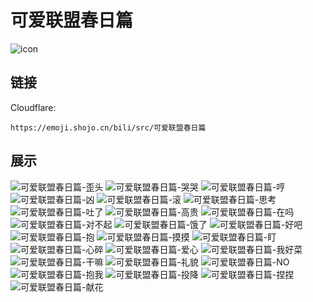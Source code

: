 # 可爱联盟春日篇
![icon](https://emoji.shojo.cn/bili/src/可爱联盟春日篇/icon.png)
## 链接
Cloudflare:
```
https://emoji.shojo.cn/bili/src/可爱联盟春日篇
```
## 展示
![可爱联盟春日篇-歪头](https://emoji.shojo.cn/bili/src/可爱联盟春日篇/可爱联盟春日篇-歪头.png)
![可爱联盟春日篇-哭哭](https://emoji.shojo.cn/bili/src/可爱联盟春日篇/可爱联盟春日篇-哭哭.png)
![可爱联盟春日篇-哼](https://emoji.shojo.cn/bili/src/可爱联盟春日篇/可爱联盟春日篇-哼.png)
![可爱联盟春日篇-凶](https://emoji.shojo.cn/bili/src/可爱联盟春日篇/可爱联盟春日篇-凶.png)
![可爱联盟春日篇-滚](https://emoji.shojo.cn/bili/src/可爱联盟春日篇/可爱联盟春日篇-滚.png)
![可爱联盟春日篇-思考](https://emoji.shojo.cn/bili/src/可爱联盟春日篇/可爱联盟春日篇-思考.png)
![可爱联盟春日篇-吐了](https://emoji.shojo.cn/bili/src/可爱联盟春日篇/可爱联盟春日篇-吐了.png)
![可爱联盟春日篇-高贵](https://emoji.shojo.cn/bili/src/可爱联盟春日篇/可爱联盟春日篇-高贵.png)
![可爱联盟春日篇-在吗](https://emoji.shojo.cn/bili/src/可爱联盟春日篇/可爱联盟春日篇-在吗.png)
![可爱联盟春日篇-对不起](https://emoji.shojo.cn/bili/src/可爱联盟春日篇/可爱联盟春日篇-对不起.png)
![可爱联盟春日篇-饿了](https://emoji.shojo.cn/bili/src/可爱联盟春日篇/可爱联盟春日篇-饿了.png)
![可爱联盟春日篇-好吧](https://emoji.shojo.cn/bili/src/可爱联盟春日篇/可爱联盟春日篇-好吧.png)
![可爱联盟春日篇-抱](https://emoji.shojo.cn/bili/src/可爱联盟春日篇/可爱联盟春日篇-抱.png)
![可爱联盟春日篇-摸摸](https://emoji.shojo.cn/bili/src/可爱联盟春日篇/可爱联盟春日篇-摸摸.png)
![可爱联盟春日篇-盯](https://emoji.shojo.cn/bili/src/可爱联盟春日篇/可爱联盟春日篇-盯.png)
![可爱联盟春日篇-心碎](https://emoji.shojo.cn/bili/src/可爱联盟春日篇/可爱联盟春日篇-心碎.png)
![可爱联盟春日篇-爱心](https://emoji.shojo.cn/bili/src/可爱联盟春日篇/可爱联盟春日篇-爱心.png)
![可爱联盟春日篇-我好菜](https://emoji.shojo.cn/bili/src/可爱联盟春日篇/可爱联盟春日篇-我好菜.png)
![可爱联盟春日篇-干嘛](https://emoji.shojo.cn/bili/src/可爱联盟春日篇/可爱联盟春日篇-干嘛.png)
![可爱联盟春日篇-礼貌](https://emoji.shojo.cn/bili/src/可爱联盟春日篇/可爱联盟春日篇-礼貌.png)
![可爱联盟春日篇-NO](https://emoji.shojo.cn/bili/src/可爱联盟春日篇/可爱联盟春日篇-NO.png)
![可爱联盟春日篇-抱我](https://emoji.shojo.cn/bili/src/可爱联盟春日篇/可爱联盟春日篇-抱我.png)
![可爱联盟春日篇-投降](https://emoji.shojo.cn/bili/src/可爱联盟春日篇/可爱联盟春日篇-投降.png)
![可爱联盟春日篇-捏捏](https://emoji.shojo.cn/bili/src/可爱联盟春日篇/可爱联盟春日篇-捏捏.png)
![可爱联盟春日篇-献花](https://emoji.shojo.cn/bili/src/可爱联盟春日篇/可爱联盟春日篇-献花.png)

